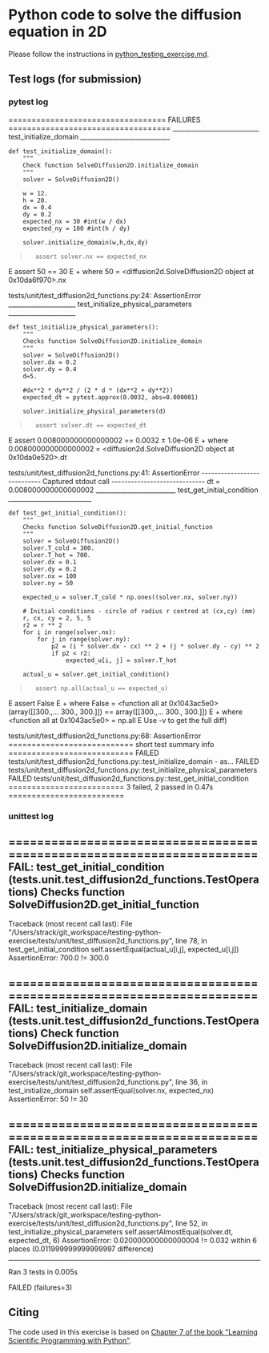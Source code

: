 # Python code to solve the diffusion equation in 2D

Please follow the instructions in [python_testing_exercise.md](https://github.com/Simulation-Software-Engineering/Lecture-Material/blob/main/05_testing_and_ci/python_testing_exercise.md).

## Test logs (for submission)

### pytest log
================================== FAILURES ===================================
___________________________ test_initialize_domain ____________________________

    def test_initialize_domain():
        """
        Check function SolveDiffusion2D.initialize_domain
        """
        solver = SolveDiffusion2D()
    
        w = 12.
        h = 20.
        dx = 0.4
        dy = 0.2
        expected_nx = 30 #int(w / dx)
        expected_ny = 100 #int(h / dy)
    
        solver.initialize_domain(w,h,dx,dy)
    
>       assert solver.nx == expected_nx
E       assert 50 == 30
E        +  where 50 = <diffusion2d.SolveDiffusion2D object at 0x10da6f970>.nx

tests/unit/test_diffusion2d_functions.py:24: AssertionError
_____________________ test_initialize_physical_parameters _____________________

    def test_initialize_physical_parameters():
        """
        Checks function SolveDiffusion2D.initialize_domain
        """
        solver = SolveDiffusion2D()
        solver.dx = 0.2
        solver.dy = 0.4
        d=5.
    
        #dx**2 * dy**2 / (2 * d * (dx**2 + dy**2))
        expected_dt = pytest.approx(0.0032, abs=0.000001)
    
        solver.initialize_physical_parameters(d)
    
>       assert solver.dt == expected_dt
E       assert 0.008000000000000002 == 0.0032 ± 1.0e-06
E        +  where 0.008000000000000002 = <diffusion2d.SolveDiffusion2D object at 0x10da0e520>.dt

tests/unit/test_diffusion2d_functions.py:41: AssertionError
---------------------------- Captured stdout call -----------------------------
dt = 0.008000000000000002
_________________________ test_get_initial_condition __________________________

    def test_get_initial_condition():
        """
        Checks function SolveDiffusion2D.get_initial_function
        """
        solver = SolveDiffusion2D()
        solver.T_cold = 300.
        solver.T_hot = 700.
        solver.dx = 0.1
        solver.dy = 0.2
        solver.nx = 100
        solver.ny = 50
    
        expected_u = solver.T_cold * np.ones((solver.nx, solver.ny))
    
        # Initial conditions - circle of radius r centred at (cx,cy) (mm)
        r, cx, cy = 2, 5, 5
        r2 = r ** 2
        for i in range(solver.nx):
            for j in range(solver.ny):
                p2 = (i * solver.dx - cx) ** 2 + (j * solver.dy - cy) ** 2
                if p2 < r2:
                    expected_u[i, j] = solver.T_hot
    
        actual_u = solver.get_initial_condition()
    
>       assert np.all(actual_u == expected_u)
E       assert False
E        +  where False = <function all at 0x1043ac5e0>(array([[300.,... 300., 300.]]) == array([[300.,... 300., 300.]])
E        +    where <function all at 0x1043ac5e0> = np.all
E           Use -v to get the full diff)

tests/unit/test_diffusion2d_functions.py:68: AssertionError
=========================== short test summary info ===========================
FAILED tests/unit/test_diffusion2d_functions.py::test_initialize_domain - as...
FAILED tests/unit/test_diffusion2d_functions.py::test_initialize_physical_parameters
FAILED tests/unit/test_diffusion2d_functions.py::test_get_initial_condition
========================= 3 failed, 2 passed in 0.47s =========================
### unittest log
======================================================================
FAIL: test_get_initial_condition (tests.unit.test_diffusion2d_functions.TestOperations)
Checks function SolveDiffusion2D.get_initial_function
----------------------------------------------------------------------
Traceback (most recent call last):
  File "/Users/strack/git_workspace/testing-python-exercise/tests/unit/test_diffusion2d_functions.py", line 78, in test_get_initial_condition
    self.assertEqual(actual_u[i,j], expected_u[i,j])
AssertionError: 700.0 != 300.0

======================================================================
FAIL: test_initialize_domain (tests.unit.test_diffusion2d_functions.TestOperations)
Check function SolveDiffusion2D.initialize_domain
----------------------------------------------------------------------
Traceback (most recent call last):
  File "/Users/strack/git_workspace/testing-python-exercise/tests/unit/test_diffusion2d_functions.py", line 36, in test_initialize_domain
    self.assertEqual(solver.nx, expected_nx)
AssertionError: 50 != 30

======================================================================
FAIL: test_initialize_physical_parameters (tests.unit.test_diffusion2d_functions.TestOperations)
Checks function SolveDiffusion2D.initialize_domain
----------------------------------------------------------------------
Traceback (most recent call last):
  File "/Users/strack/git_workspace/testing-python-exercise/tests/unit/test_diffusion2d_functions.py", line 52, in test_initialize_physical_parameters
    self.assertAlmostEqual(solver.dt, expected_dt, 6)
AssertionError: 0.020000000000000004 != 0.032 within 6 places (0.011999999999999997 difference)

----------------------------------------------------------------------
Ran 3 tests in 0.005s

FAILED (failures=3)

## Citing

The code used in this exercise is based on [Chapter 7 of the book "Learning Scientific Programming with Python"](https://scipython.com/book/chapter-7-matplotlib/examples/the-two-dimensional-diffusion-equation/).
